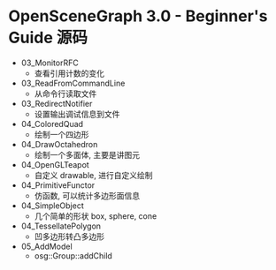 # OpenSceneGraph 3.0 - Beginner's Guide 源码
* 03_MonitorRFC
	- 查看引用计数的变化
* 03_ReadFromCommandLine
	- 从命令行读取文件
* 03_RedirectNotifier
	- 设置输出调试信息到文件
* 04_ColoredQuad
	- 绘制一个四边形
* 04_DrawOctahedron
	- 绘制一个多面体, 主要是讲图元
* 04_OpenGLTeapot
	- 自定义 drawable, 进行自定义绘制
* 04_PrimitiveFunctor
	- 仿函数, 可以统计多边形面信息
* 04_SimpleObject
	- 几个简单的形状 box, sphere, cone
* 04_TessellatePolygon
	- 凹多边形转凸多边形
* 05_AddModel
	- osg::Group::addChild
